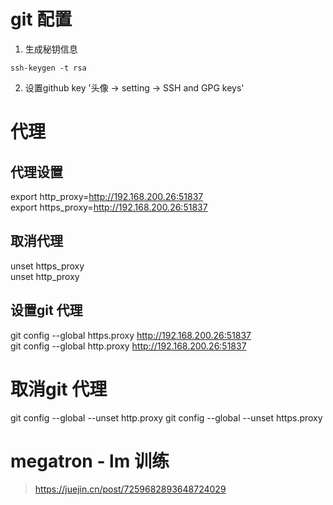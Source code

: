 # git 配置
1. 生成秘钥信息
```
ssh-keygen -t rsa
```
2. 设置github key
'头像 -> setting -> SSH and GPG keys'


# 代理
## 代理设置
export http_proxy=http://192.168.200.26:51837  
export https_proxy=http://192.168.200.26:51837  

## 取消代理
unset https_proxy  
unset http_proxy  

## 设置git 代理
git config --global https.proxy http://192.168.200.26:51837  
git config --global http.proxy http://192.168.200.26:51837  

# 取消git 代理
git config --global --unset http.proxy
git config --global --unset https.proxy

# megatron - lm 训练
> https://juejin.cn/post/7259682893648724029